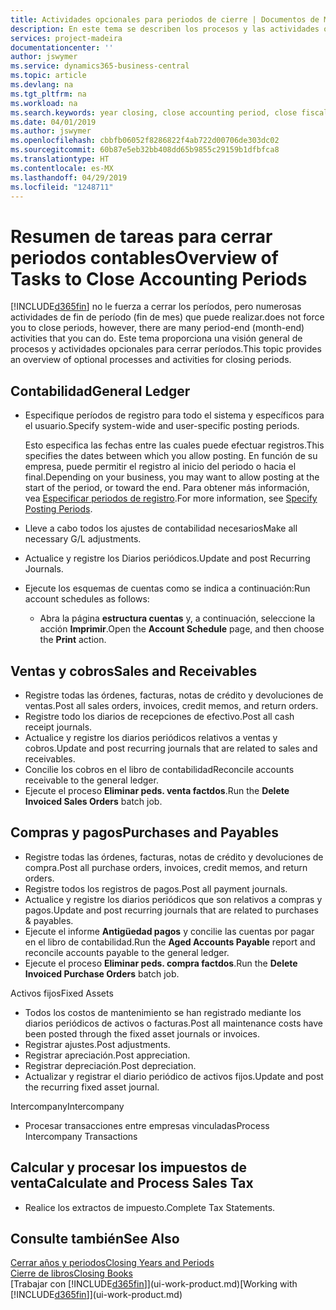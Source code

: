 ```yaml
---
title: Actividades opcionales para periodos de cierre | Documentos de Microsoft
description: En este tema se describen los procesos y las actividades opcionales para cerrar periodos contables en Business Central.
services: project-madeira
documentationcenter: ''
author: jswymer
ms.service: dynamics365-business-central
ms.topic: article
ms.devlang: na
ms.tgt_pltfrm: na
ms.workload: na
ms.search.keywords: year closing, close accounting period, close fiscal year, aging, creditor payments, vendor payments
ms.date: 04/01/2019
ms.author: jswymer
ms.openlocfilehash: cbbfb06052f8286822f4ab722d00706de303dc02
ms.sourcegitcommit: 60b87e5eb32bb408dd65b9855c29159b1dfbfca8
ms.translationtype: HT
ms.contentlocale: es-MX
ms.lasthandoff: 04/29/2019
ms.locfileid: "1248711"
---
```

# <a name="overview-of-tasks-to-close-accounting-periods"></a><span data-ttu-id="ca67c-103">Resumen de tareas para cerrar periodos contables</span><span class="sxs-lookup"><span data-stu-id="ca67c-103">Overview of Tasks to Close Accounting Periods</span></span>
[!INCLUDE[d365fin](includes/d365fin_md.md)] <span data-ttu-id="ca67c-104">no le fuerza a cerrar los períodos, pero numerosas actividades de fin de período (fin de mes) que puede realizar.</span><span class="sxs-lookup"><span data-stu-id="ca67c-104">does not force you to close periods, however, there are many period-end (month-end) activities that you can do.</span></span> <span data-ttu-id="ca67c-105">Este tema proporciona una visión general de procesos y actividades opcionales para cerrar períodos.</span><span class="sxs-lookup"><span data-stu-id="ca67c-105">This topic provides an overview of optional processes and activities for closing periods.</span></span>  

## <a name="general-ledger"></a><span data-ttu-id="ca67c-106">Contabilidad</span><span class="sxs-lookup"><span data-stu-id="ca67c-106">General Ledger</span></span>
* <span data-ttu-id="ca67c-107">Especifique períodos de registro para todo el sistema y específicos para el usuario.</span><span class="sxs-lookup"><span data-stu-id="ca67c-107">Specify system-wide and user-specific posting periods.</span></span>  

    <span data-ttu-id="ca67c-108">Esto especifica las fechas entre las cuales puede efectuar registros.</span><span class="sxs-lookup"><span data-stu-id="ca67c-108">This specifies the dates between which you allow posting.</span></span> <span data-ttu-id="ca67c-109">En función de su empresa, puede permitir el registro al inicio del periodo o hacia el final.</span><span class="sxs-lookup"><span data-stu-id="ca67c-109">Depending on your business, you may want to allow posting at the start of the period, or toward the end.</span></span> <span data-ttu-id="ca67c-110">Para obtener más información, vea [Especificar periodos de registro](finance-how-specify-posting-periods.md).</span><span class="sxs-lookup"><span data-stu-id="ca67c-110">For more information, see [Specify Posting Periods](finance-how-specify-posting-periods.md).</span></span>  
* <span data-ttu-id="ca67c-111">Lleve a cabo todos los ajustes de contabilidad necesarios</span><span class="sxs-lookup"><span data-stu-id="ca67c-111">Make all necessary G/L adjustments.</span></span>  
* <span data-ttu-id="ca67c-112">Actualice y registre los Diarios periódicos.</span><span class="sxs-lookup"><span data-stu-id="ca67c-112">Update and post Recurring Journals.</span></span>  
  <!--* Process Consolidations-->
* <span data-ttu-id="ca67c-113">Ejecute los esquemas de cuentas como se indica a continuación:</span><span class="sxs-lookup"><span data-stu-id="ca67c-113">Run account schedules as follows:</span></span>  
  * <span data-ttu-id="ca67c-114">Abra la página **estructura cuentas** y, a continuación, seleccione la acción **Imprimir**.</span><span class="sxs-lookup"><span data-stu-id="ca67c-114">Open the **Account Schedule** page, and then choose the **Print** action.</span></span>  

## <a name="sales-and-receivables"></a><span data-ttu-id="ca67c-115">Ventas y cobros</span><span class="sxs-lookup"><span data-stu-id="ca67c-115">Sales and Receivables</span></span>
* <span data-ttu-id="ca67c-116">Registre todas las órdenes, facturas, notas de crédito y devoluciones de ventas.</span><span class="sxs-lookup"><span data-stu-id="ca67c-116">Post all sales orders, invoices, credit memos, and return orders.</span></span>  
* <span data-ttu-id="ca67c-117">Registre todo los diarios de recepciones de efectivo.</span><span class="sxs-lookup"><span data-stu-id="ca67c-117">Post all cash receipt journals.</span></span>  
* <span data-ttu-id="ca67c-118">Actualice y registre los diarios periódicos relativos a ventas y cobros.</span><span class="sxs-lookup"><span data-stu-id="ca67c-118">Update and post recurring journals that are related to sales and receivables.</span></span>  
* <span data-ttu-id="ca67c-119">Concilie los cobros en el libro de contabilidad</span><span class="sxs-lookup"><span data-stu-id="ca67c-119">Reconcile accounts receivable to the general ledger.</span></span>  
* <span data-ttu-id="ca67c-120">Ejecute el proceso **Eliminar peds. venta factdos**.</span><span class="sxs-lookup"><span data-stu-id="ca67c-120">Run the **Delete Invoiced Sales Orders** batch job.</span></span>  

## <a name="purchases-and-payables"></a><span data-ttu-id="ca67c-121">Compras y pagos</span><span class="sxs-lookup"><span data-stu-id="ca67c-121">Purchases and Payables</span></span>
* <span data-ttu-id="ca67c-122">Registre todas las órdenes, facturas, notas de crédito y devoluciones de compra.</span><span class="sxs-lookup"><span data-stu-id="ca67c-122">Post all purchase orders, invoices, credit memos, and return orders.</span></span>  
* <span data-ttu-id="ca67c-123">Registre todos los registros de pagos.</span><span class="sxs-lookup"><span data-stu-id="ca67c-123">Post all payment journals.</span></span>  
* <span data-ttu-id="ca67c-124">Actualice y registre los diarios periódicos que son relativos a compras y pagos.</span><span class="sxs-lookup"><span data-stu-id="ca67c-124">Update and post recurring journals that are related to purchases & payables.</span></span>  
* <span data-ttu-id="ca67c-125">Ejecute el informe **Antigüedad pagos** y concilie las cuentas por pagar en el libro de contabilidad.</span><span class="sxs-lookup"><span data-stu-id="ca67c-125">Run the **Aged Accounts Payable** report and reconcile accounts payable to the general ledger.</span></span>  
* <span data-ttu-id="ca67c-126">Ejecute el proceso **Eliminar peds. compra factdos**.</span><span class="sxs-lookup"><span data-stu-id="ca67c-126">Run the **Delete Invoiced Purchase Orders** batch job.</span></span>  

<span data-ttu-id="ca67c-127">Activos fijos</span><span class="sxs-lookup"><span data-stu-id="ca67c-127">Fixed Assets</span></span>
* <span data-ttu-id="ca67c-128">Todos los costos de mantenimiento se han registrado mediante los diarios periódicos de activos o facturas.</span><span class="sxs-lookup"><span data-stu-id="ca67c-128">Post all maintenance costs have been posted through the fixed asset journals or invoices.</span></span>
* <span data-ttu-id="ca67c-129">Registrar ajustes.</span><span class="sxs-lookup"><span data-stu-id="ca67c-129">Post adjustments.</span></span>
* <span data-ttu-id="ca67c-130">Registrar apreciación.</span><span class="sxs-lookup"><span data-stu-id="ca67c-130">Post appreciation.</span></span>
* <span data-ttu-id="ca67c-131">Registrar depreciación.</span><span class="sxs-lookup"><span data-stu-id="ca67c-131">Post depreciation.</span></span>
* <span data-ttu-id="ca67c-132">Actualizar y registrar el diario periódico de activos fijos.</span><span class="sxs-lookup"><span data-stu-id="ca67c-132">Update and post the recurring fixed asset journal.</span></span>

<span data-ttu-id="ca67c-133">Intercompany</span><span class="sxs-lookup"><span data-stu-id="ca67c-133">Intercompany</span></span>
* <span data-ttu-id="ca67c-134">Procesar transacciones entre empresas vinculadas</span><span class="sxs-lookup"><span data-stu-id="ca67c-134">Process Intercompany Transactions</span></span>

## <a name="calculate-and-process-sales-tax"></a><span data-ttu-id="ca67c-135">Calcular y procesar los impuestos de venta</span><span class="sxs-lookup"><span data-stu-id="ca67c-135">Calculate and Process Sales Tax</span></span>
* <span data-ttu-id="ca67c-136">Realice los extractos de impuesto.</span><span class="sxs-lookup"><span data-stu-id="ca67c-136">Complete Tax Statements.</span></span>  

## <a name="see-also"></a><span data-ttu-id="ca67c-137">Consulte también</span><span class="sxs-lookup"><span data-stu-id="ca67c-137">See Also</span></span>
[<span data-ttu-id="ca67c-138">Cerrar años y periodos</span><span class="sxs-lookup"><span data-stu-id="ca67c-138">Closing Years and Periods</span></span>](year-close-years-periods.md)  
[<span data-ttu-id="ca67c-139">Cierre de libros</span><span class="sxs-lookup"><span data-stu-id="ca67c-139">Closing Books</span></span>](year-close-books.md)  
<span data-ttu-id="ca67c-140">[Trabajar con [!INCLUDE[d365fin](includes/d365fin_md.md)]](ui-work-product.md)</span><span class="sxs-lookup"><span data-stu-id="ca67c-140">[Working with [!INCLUDE[d365fin](includes/d365fin_md.md)]](ui-work-product.md)</span></span>
